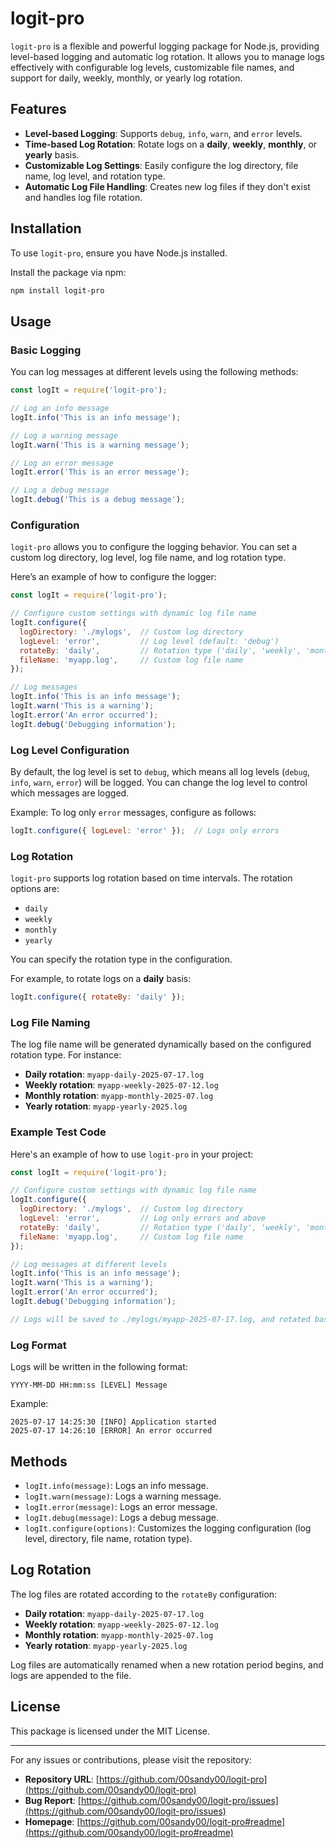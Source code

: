 
# logit-pro

`logit-pro` is a flexible and powerful logging package for Node.js, providing level-based logging and automatic log rotation. It allows you to manage logs effectively with configurable log levels, customizable file names, and support for daily, weekly, monthly, or yearly log rotation.

## Features

- **Level-based Logging**: Supports `debug`, `info`, `warn`, and `error` levels.
- **Time-based Log Rotation**: Rotate logs on a **daily**, **weekly**, **monthly**, or **yearly** basis.
- **Customizable Log Settings**: Easily configure the log directory, file name, log level, and rotation type.
- **Automatic Log File Handling**: Creates new log files if they don't exist and handles log file rotation.

## Installation

To use `logit-pro`, ensure you have Node.js installed.

Install the package via npm:

```bash
npm install logit-pro
```

## Usage

### Basic Logging

You can log messages at different levels using the following methods:

```javascript
const logIt = require('logit-pro');

// Log an info message
logIt.info('This is an info message');

// Log a warning message
logIt.warn('This is a warning message');

// Log an error message
logIt.error('This is an error message');

// Log a debug message
logIt.debug('This is a debug message');
```

### Configuration

`logit-pro` allows you to configure the logging behavior. You can set a custom log directory, log level, log file name, and log rotation type.

Here’s an example of how to configure the logger:

```javascript
const logIt = require('logit-pro');

// Configure custom settings with dynamic log file name
logIt.configure({
  logDirectory: './mylogs',  // Custom log directory
  logLevel: 'error',         // Log level (default: 'debug')
  rotateBy: 'daily',         // Rotation type ('daily', 'weekly', 'monthly', 'yearly')
  fileName: 'myapp.log',     // Custom log file name
});

// Log messages
logIt.info('This is an info message');
logIt.warn('This is a warning');
logIt.error('An error occurred');
logIt.debug('Debugging information');
```

### Log Level Configuration

By default, the log level is set to `debug`, which means all log levels (`debug`, `info`, `warn`, `error`) will be logged. You can change the log level to control which messages are logged.

Example: To log only `error` messages, configure as follows:

```javascript
logIt.configure({ logLevel: 'error' });  // Logs only errors
```

### Log Rotation

`logit-pro` supports log rotation based on time intervals. The rotation options are:

- `daily`
- `weekly`
- `monthly`
- `yearly`

You can specify the rotation type in the configuration.

For example, to rotate logs on a **daily** basis:

```javascript
logIt.configure({ rotateBy: 'daily' });
```

### Log File Naming

The log file name will be generated dynamically based on the configured rotation type. For instance:

- **Daily rotation**: `myapp-daily-2025-07-17.log`
- **Weekly rotation**: `myapp-weekly-2025-07-12.log`
- **Monthly rotation**: `myapp-monthly-2025-07.log`
- **Yearly rotation**: `myapp-yearly-2025.log`

### Example Test Code

Here's an example of how to use `logit-pro` in your project:

```javascript
const logIt = require('logit-pro');

// Configure custom settings with dynamic log file name
logIt.configure({
  logDirectory: './mylogs',  // Custom log directory
  logLevel: 'error',         // Log only errors and above
  rotateBy: 'daily',         // Rotation type ('daily', 'weekly', 'monthly', 'yearly')
  fileName: 'myapp.log',     // Custom log file name
});

// Log messages at different levels
logIt.info('This is an info message');
logIt.warn('This is a warning');
logIt.error('An error occurred');
logIt.debug('Debugging information');

// Logs will be saved to ./mylogs/myapp-2025-07-17.log, and rotated based on time.
```

### Log Format

Logs will be written in the following format:

```
YYYY-MM-DD HH:mm:ss [LEVEL] Message
```

Example:

```
2025-07-17 14:25:30 [INFO] Application started
2025-07-17 14:26:10 [ERROR] An error occurred
```

## Methods

- `logIt.info(message)`: Logs an info message.
- `logIt.warn(message)`: Logs a warning message.
- `logIt.error(message)`: Logs an error message.
- `logIt.debug(message)`: Logs a debug message.
- `logIt.configure(options)`: Customizes the logging configuration (log level, directory, file name, rotation type).

## Log Rotation

The log files are rotated according to the `rotateBy` configuration:

- **Daily rotation**: `myapp-daily-2025-07-17.log`
- **Weekly rotation**: `myapp-weekly-2025-07-12.log`
- **Monthly rotation**: `myapp-monthly-2025-07.log`
- **Yearly rotation**: `myapp-yearly-2025.log`

Log files are automatically renamed when a new rotation period begins, and logs are appended to the file.

## License

This package is licensed under the MIT License.

---

For any issues or contributions, please visit the repository:

- **Repository URL**: [https://github.com/00sandy00/logit-pro](https://github.com/00sandy00/logit-pro)
- **Bug Report**: [https://github.com/00sandy00/logit-pro/issues](https://github.com/00sandy00/logit-pro/issues)
- **Homepage**: [https://github.com/00sandy00/logit-pro#readme](https://github.com/00sandy00/logit-pro#readme)
